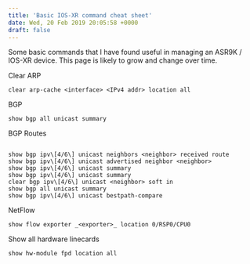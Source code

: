 ```yaml
---
title: 'Basic IOS-XR command cheat sheet'
date: Wed, 20 Feb 2019 20:05:58 +0000
draft: false
---
```


Some basic commands that I have found useful in managing an ASR9K / IOS-XR device. This page is likely to grow and change over time.

Clear ARP

```
clear arp-cache <interface> <IPv4 addr> location all 
```

BGP

```
show bgp all unicast summary 
```

BGP Routes

```
  
show bgp ipv\[4/6\] unicast neighbors <neighbor> received route  
show bgp ipv\[4/6\] unicast advertised neighbor <neighbor>   
show bgp ipv\[4/6\] unicast summary  
show bgp ipv\[4/6\] unicast summary  
clear bgp ipv\[4/6\] unicast <neighbor> soft in  
show bgp all unicast summary  
show bgp ipv\[4/6\] unicast bestpath-compare
```

NetFlow

```
show flow exporter _<exporter>_ location 0/RSP0/CPU0 
```

Show all hardware linecards

```
show hw-module fpd location all
```